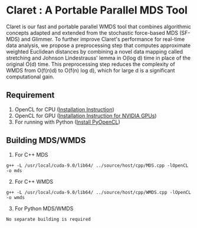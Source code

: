 # Claret : A Portable Parallel MDS Tool
Claret is our fast and portable parallel WMDS tool that combines algorithmic concepts adapted and extended from the stochastic force-based MDS (SF-MDS) and Glimmer. To further improve Claret's performance for real-time data analysis, we propose a preprocessing step that computes approximate weighted Euclidean distances by combining a novel data mapping called stretching and Johnson Lindestrauss' lemma in O(log d) time in place of the original O(d) time. This preprocessing step reduces the complexity of WMDS from O(f(n)d) to O(f(n) log d), which for large d is a significant computational gain.

## Requirement
1. OpenCL for CPU ([Installation Instruction](https://software.intel.com/en-us/articles/opencl-drivers))
2. OpenCL for GPU ([Installation Instruction for NVIDIA GPUs](https://developer.nvidia.com/opencl))
3. For running with Python ([Install PyOpenCL](https://mathema.tician.de/software/pyopencl/))

## Building MDS/WMDS

1. For C++ MDS
```
g++ -L /usr/local/cuda-9.0/lib64/ ../source/host/cpp/MDS.cpp -lOpenCL -o mds
```
2. For C++ WMDS
```
g++ -L /usr/local/cuda-9.0/lib64/ ../source/host/cpp/WMDS.cpp -lOpenCL -o wmds
```
3. For Python MDS/WMDS
```
No separate building is required
```

